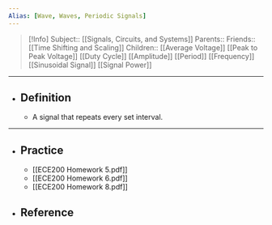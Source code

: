 ```yaml
---
Alias: [Wave, Waves, Periodic Signals]
---
```

> [!Info]
> Subject:: [[Signals, Circuits, and Systems]]
> Parents:: 
> Friends:: [[Time Shifting and Scaling]]
> Children:: [[Average Voltage]] [[Peak to Peak Voltage]] [[Duty Cycle]] [[Amplitude]] [[Period]] [[Frequency]] [[Sinusoidal Signal]] [[Signal Power]]
---
- ## Definition
	- A signal that repeats every set interval. 
---
- ## Practice
	- [[ECE200 Homework 5.pdf]]
	- [[ECE200 Homework 6.pdf]]
	- [[ECE200 Homework 8.pdf]]
- ## Reference